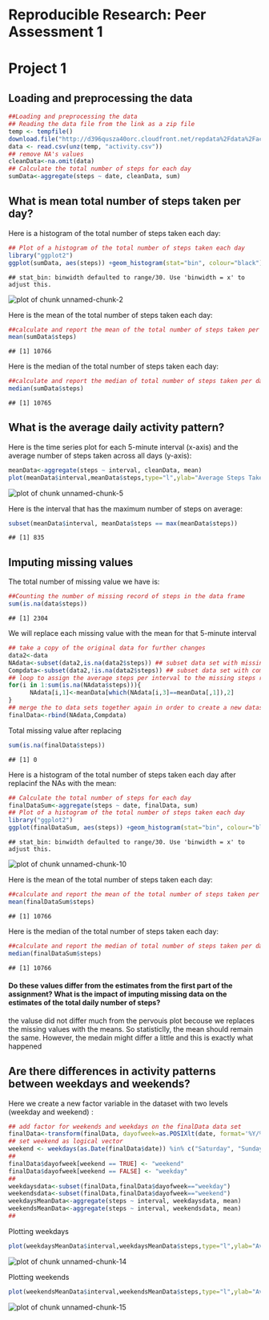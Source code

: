 # Reproducible Research: Peer Assessment 1

Project 1 
========================================================

## Loading and preprocessing the data


```r
##Loading and preprocessing the data
## Reading the data file from the link as a zip file
temp <- tempfile()
download.file("http://d396qusza40orc.cloudfront.net/repdata%2Fdata%2Factivity.zip",temp)
data <- read.csv(unz(temp, "activity.csv"))
## remove NA's values
cleanData<-na.omit(data)
## Calculate the total number of steps for each day
sumData<-aggregate(steps ~ date, cleanData, sum)
```

## What is mean total number of steps taken per day?

Here is a histogram of the total number of steps taken each day:


```r
## Plot of a histogram of the total number of steps taken each day
library("ggplot2")
ggplot(sumData, aes(steps)) +geom_histogram(stat="bin", colour="black")
```

```
## stat_bin: binwidth defaulted to range/30. Use 'binwidth = x' to adjust this.
```

![plot of chunk unnamed-chunk-2](figure/unnamed-chunk-2.png) 

Here is the mean of the total number of steps taken each day:

```r
##calculate and report the mean of the total number of steps taken per day
mean(sumData$steps)
```

```
## [1] 10766
```

Here is the median of the total number of steps taken each day:

```r
##calculate and report the median of total number of steps taken per day
median(sumData$steps)
```

```
## [1] 10765
```

## What is the average daily activity pattern?

Here is the time series plot for each 5-minute interval (x-axis) and the average number of steps taken across all days (y-axis):

```r
meanData<-aggregate(steps ~ interval, cleanData, mean)
plot(meanData$interval,meanData$steps,type="l",ylab="Average Steps Taken",xlab="Interval")
```

![plot of chunk unnamed-chunk-5](figure/unnamed-chunk-5.png) 


Here is the interval that has the maximum number of steps on average:

```r
subset(meanData$interval, meanData$steps == max(meanData$steps))
```

```
## [1] 835
```
## Imputing missing values

The total number of missing value we have is:

```r
##Counting the number of missing record of steps in the data frame
sum(is.na(data$steps))
```

```
## [1] 2304
```

We will replace each missing value with the mean for that 5-minute interval

```r
## take a copy of the original data for further changes
data2<-data
NAdata<-subset(data2,is.na(data2$steps)) ## subset data set with missing steps value
Compdata<-subset(data2,!is.na(data2$steps)) ## subset data set with complete steps value
## loop to assign the average steps per interval to the missing steps record
for(i in 1:sum(is.na(NAdata$steps))){
      NAdata[i,1]<-meanData[which(NAdata[i,3]==meanData[,1]),2]
}
## merge the to data sets together again in order to create a new dataset that is equal to the original dataset but with the missing data filled in
finalData<-rbind(NAdata,Compdata)
```

Total missing value after replacing

```r
sum(is.na(finalData$steps))
```

```
## [1] 0
```

Here is a histogram of the total number of steps taken each day after replacinf the NAs with the mean:


```r
## Calculate the total number of steps for each day
finalDataSum<-aggregate(steps ~ date, finalData, sum)
## Plot of a histogram of the total number of steps taken each day
library("ggplot2")
ggplot(finalDataSum, aes(steps)) +geom_histogram(stat="bin", colour="black")
```

```
## stat_bin: binwidth defaulted to range/30. Use 'binwidth = x' to adjust this.
```

![plot of chunk unnamed-chunk-10](figure/unnamed-chunk-10.png) 

Here is the mean of the total number of steps taken each day:

```r
##calculate and report the mean of the total number of steps taken per day
mean(finalDataSum$steps)
```

```
## [1] 10766
```

Here is the median of the total number of steps taken each day:

```r
##calculate and report the median of total number of steps taken per day
median(finalDataSum$steps)
```

```
## [1] 10766
```

#### Do these values differ from the estimates from the first part of the assignment? What is the impact of imputing missing data on the estimates of the total daily number of steps?
the valuse did not differ much from the pervouis plot becouse we replaces the missing values with the means. So statisticlly, the mean should remain the same. However, the medain might differ a little and this is exactly what happened


## Are there differences in activity patterns between weekdays and weekends?

Here we create a new factor variable in the dataset with two levels (weekday and weekend) :

```r
## add factor for weekends and weekdays on the finalData data set
finalData<-transform(finalData, dayofweek=as.POSIXlt(date, format='%Y/%m/%d')$wday %in% c(0, 6))
## set weekend as logical vector
weekend <- weekdays(as.Date(finalData$date)) %in% c("Saturday", "Sunday") ## set up logical/test vector
##
finalData$dayofweek[weekend == TRUE] <- "weekend"
finalData$dayofweek[weekend == FALSE] <- "weekday"
##
weekdaysdata<-subset(finalData,finalData$dayofweek=="weekday")
weekendsdata<-subset(finalData,finalData$dayofweek=="weekend")
weekdaysMeanData<-aggregate(steps ~ interval, weekdaysdata, mean)
weekendsMeanData<-aggregate(steps ~ interval, weekendsdata, mean)
##
```

Plotting weekdays

```r
plot(weekdaysMeanData$interval,weekdaysMeanData$steps,type="l",ylab="Average Steps Taken",xlab="Interval",main="Weekdays")
```

![plot of chunk unnamed-chunk-14](figure/unnamed-chunk-14.png) 

Plotting weekends

```r
plot(weekendsMeanData$interval,weekendsMeanData$steps,type="l",ylab="Average Steps Taken",xlab="Interval",main="Weekends")
```

![plot of chunk unnamed-chunk-15](figure/unnamed-chunk-15.png) 
